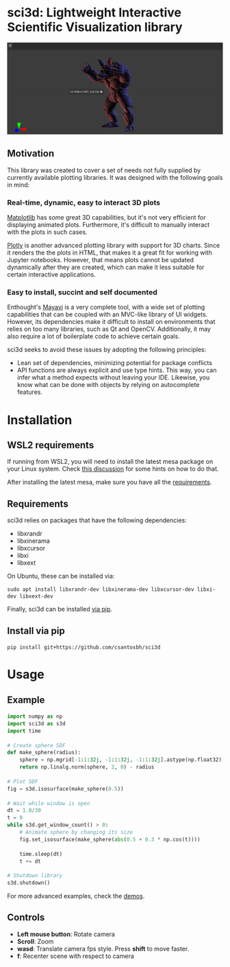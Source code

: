 # sci3d: Lightweight Interactive Scientific Visualization library
<center><img src="docs/banner.jpg"/></center>

## Motivation
This library was created to cover a set of needs not fully supplied by currently available plotting libraries. It was designed with the following goals in mind:

### Real-time, dynamic, easy to interact 3D plots
[Matplotlib](https://matplotlib.org/) has some great 3D capabilities, but it's not very efficient for displaying animated plots. Furthermore, it's difficult to manually interact with the plots in such cases.

[Plotly](https://plotly.com/python/3d-charts/) is another advanced plotting library with support for 3D charts. Since it renders the the plots in HTML, that makes it a great fit for working with Jupyter notebooks. However, that means plots cannot be updated dynamically after they are created, which can make it less suitable for certain interactive applications.

### Easy to install, succint and self documented
Enthought's [Mayavi](https://docs.enthought.com/mayavi/mayavi/index.html) is a very complete tool, with a wide set of plotting capabilities that can be coupled with an MVC-like library of UI widgets. However, its dependencies make it difficult to install on environments that relies on too many libraries, such as Qt and OpenCV. Additionally, it may also require a lot of boilerplate code to achieve certain goals.

sci3d seeks to avoid these issues by adopting the following principles:
* Lean set of dependencies, minimizing potential for package conflicts
* API functions are always explicit and use type hints. This way, you can infer what a method expects without leaving your IDE. Likewise, you know what can be done with objects by relying on autocomplete features.

# Installation

## WSL2 requirements
If running from WSL2, you will need to install the latest mesa package on your Linux system. Check [this discussion](https://github.com/microsoft/WSL/discussions/6154) for some hints on how to do that.

After installing the latest mesa, make sure you have all the [requirements](#requirements).

## Requirements
sci3d relies on packages that have the following dependencies:

* libxrandr
* libxinerama
* libxcursor
* libxi
* libxext

On Ubuntu, these can be installed via:

```shell
sudo apt install libxrandr-dev libxinerama-dev libxcursor-dev libxi-dev libxext-dev
```

Finally, sci3d can be installed [via pip](#install-via-pip).

## Install via pip

```
pip install git+https://github.com/csantosbh/sci3d
```

# Usage
## Example
```python
import numpy as np
import sci3d as s3d
import time

# Create sphere SDF
def make_sphere(radius):
    sphere = np.mgrid[-1:1:32j, -1:1:32j, -1:1:32j].astype(np.float32)
    return np.linalg.norm(sphere, 2, 0) - radius

# Plot SDF
fig = s3d.isosurface(make_sphere(0.5))

# Wait while window is open
dt = 1.0/30
t = 0
while s3d.get_window_count() > 0:
    # Animate sphere by changing its size
    fig.set_isosurface(make_sphere(abs(0.5 + 0.3 * np.cos(t))))

    time.sleep(dt)
    t += dt

# Shutdown library
s3d.shutdown()
```

For more advanced examples, check the [demos](demos/).

## Controls

* **Left mouse button**: Rotate camera
* **Scroll**: Zoom
* **wasd**: Translate camera fps style. Press **shift** to move faster.
* **f**: Recenter scene with respect to camera